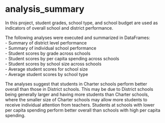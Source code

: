 # analysis_summary

In this project, student grades, school type, and school budget are used as indicators of overall school and district performance.

The following analyses were executed and summarized in DataFrames: <br>
    - Summary of district level performance <br>
    - Summary of individual school performance <br>
    - Student scores by grade across schools <br>
    - Student scores by per capita spending across schools <br>
    - Student scores by school size across schools <br>
    - Average student scores for school size <br>
    - Average student scores by school type <br>


The analyses suggest that students in Charter schools perform better overall than those in District schools. This may be due to District schools being generally larger and having more students than Charter schools, where the smaller size of Charter schools may allow more students to receive individual attention from teachers. Students at schools with lower per capita spending perform better overall than schools with high per capita spending.
